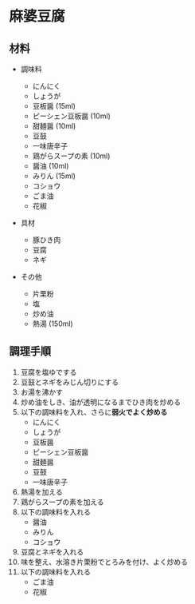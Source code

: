 # 麻婆豆腐

## 材料
- 調味料
    - にんにく
    - しょうが
    - 豆板醤 (15ml)
    - ピーシェン豆板醤 (10ml)
    - 甜麺醤 (10ml)
    - 豆鼓
    - 一味唐辛子
    - 鶏がらスープの素 (10ml)
    - 醤油 (10ml)
    - みりん (15ml)
    - コショウ
    - ごま油
    - 花椒

- 具材
    - 豚ひき肉
    - 豆腐
    - ネギ

- その他
    - 片栗粉
    - 塩
    - 炒め油
    - 熱湯 (150ml)

## 調理手順
1. 豆腐を塩ゆでする
2. 豆鼓とネギをみじん切りにする
3. お湯を沸かす
4. 炒め油をしき、油が透明になるまでひき肉を炒める
5. 以下の調味料を入れ、さらに**弱火でよく炒める**
    - にんにく
    - しょうが
    - 豆板醤
    - ピーシェン豆板醤
    - 甜麺醤
    - 豆鼓
    - 一味唐辛子
6. 熱湯を加える
7. 鶏がらスープの素を加える
8. 以下の調味料を入れる
    - 醤油
    - みりん
    - コショウ
9. 豆腐とネギを入れる
10. 味を整え、水溶き片栗粉でとろみを付け、よく炒める
11. 以下の調味料を入れる
    - ごま油
    - 花椒


